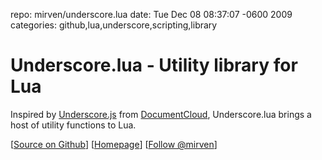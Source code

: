 repo: mirven/underscore.lua
date: Tue Dec 08 08:37:07 -0600 2009
categories: github,lua,underscore,scripting,library

#  Underscore.lua - Utility library for Lua

Inspired by [Underscore.js](http://thechangelog.com/post/255049350/underscore-js-a-bowtie-for-jquerys-tux) from [DocumentCloud](http://thechangelog.com/post/272530971/episode-0-0-5-document-cloud), Underscore.lua brings a host of utility functions to Lua.

[[Source on Github](http://github.com/mirven/underscore.lua)] [[Homepage](http://mirven.github.com/underscore.lua/)] [[Follow @mirven](http://twitter.com/mirven)]
